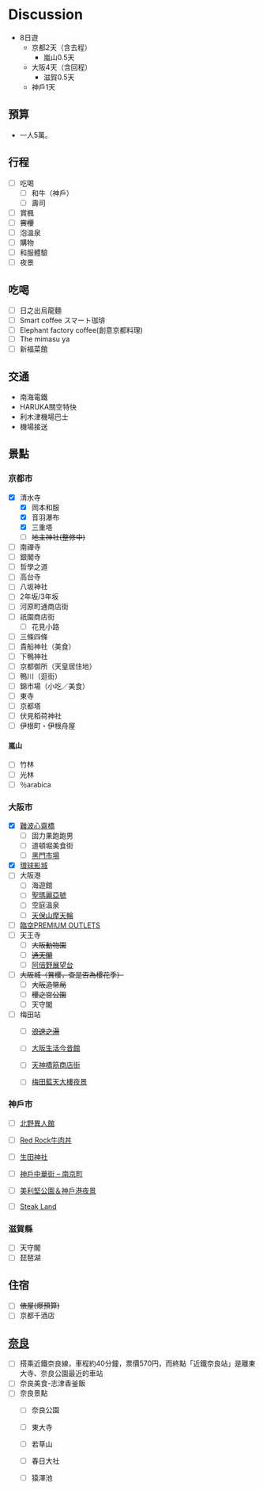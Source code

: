 # Discussion

- 8日遊
  - 京都2天（含去程）
    - 嵐山0.5天
  - 大阪4天（含回程）
    - 滋賀0.5天
  - 神戶1天

## 預算

- 一人5萬。

## 行程

- [ ] 吃喝
  - [ ] 和牛（神戶）
  - [ ] 壽司
- [ ] 賞楓
- [ ] ~~賞櫻~~
- [ ] 泡溫泉
- [ ] 購物
- [ ] 和服體驗
- [ ] 夜景

## 吃喝
- [ ] 日之出烏龍麵
- [ ] Smart coffee スマート珈琲
- [ ] Elephant factory coffee(創意京都料理)
- [ ] The mimasu ya
- [ ] 新福菜館

## 交通

- 南海電鐵
- HARUKA關空特快
- 利木津機場巴士
- 機場接送

## 景點

### 京都市

- [x] 清水寺
  - [x] 岡本和服
  - [x] 音羽瀑布
  - [x] 三重塔
  - [ ] ~~地主神社(整修中)~~
- [ ] 南禪寺
- [ ] 銀閣寺
- [ ] 哲學之道
- [ ] 高台寺
- [ ] 八坂神社
- [ ] 2年坂/3年坂
- [ ] 河原町通商店街
- [ ] 祇園商店街
  - [ ] 花見小路
- [ ] 三條四條
- [ ] 貴船神社（美食）
- [ ] 下鴨神社
- [ ] 京都御所（天皇居住地）
- [ ] 鴨川（逛街）
- [ ] 錦市場（小吃／美食）
- [ ] 東寺
- [ ] 京都塔
- [ ] 伏見稻荷神社
- [ ] 伊根町・伊根舟屋

#### 嵐山

- [ ] 竹林
- [ ] 光林
- [ ] ％arabica

### 大阪市

- [x] [難波心齋橋](https://mimihan.tw/shinsai-bashi/)
  - [ ] 固力果跑跑男
  - [ ] 道頓堀美食街
  - [ ] [黑門市場](https://mimihan.tw/kuromon-market/)
- [x] [環球影城](https://mimihan.tw/universal-studios-japan/)
- [ ] 大阪港
  - [ ] 海遊館
  - [ ] [聖瑪麗亞號](https://mimihan.tw/santamaria/)
  - [ ] 空庭溫泉
  - [ ] [天保山摩天輪](https://mimihan.tw/tempozan-wheel/)
- [ ] [臨空PREMIUM OUTLETS](https://mimihan.tw/rinku-premium-outlet/)
- [ ] 天王寺
  - [ ] ~~大阪動物園~~
  - [ ] ~~[通天閣](https://mimihan.tw/osaka-tsutenkaku/)~~
  - [ ] [阿倍野展望台](https://mimihan.tw/harukas-300/)
- [ ] ~~大阪城（賞櫻，查是否為櫻花季）~~
  - [ ] ~~大阪造幣局~~
  - [ ] ~~櫻之宮公園~~
  - [ ] 天守閣
- [ ] 梅田站
  - [ ] ~~[浪速之湯](https://bobby.tw/blog/post/228286619)~~
  - [ ] [大阪生活今昔館](https://mimihan.tw/konjyakukan/)
  - [ ] [天神橋筋商店街](https://mimihan.tw/tenjin-street/)
  - [ ] [梅田藍天大樓夜景](https://mimihan.tw/kuchu-teien/)


### 神戶市

- [ ] [北野異人館](https://osaka.letsgojp.com/archives/80182/)
- [ ] [Red Rock牛肉丼](https://bobby.tw/blog/post/232063393)
- [ ] [生田神社](https://www.bring-you.info/zh-tw/ikuta-jinja)
- [ ] [神戶中華街 – 南京町](https://www.daisyyohoho.com/nankin-machi/)
- [ ] [美利堅公園＆神戶港夜景](https://www.bring-you.info/zh-tw/night-view-of-kobe-port-tower)
- [ ] [Steak Land](https://bobby.tw/blog/post/232614733)


### 滋賀縣

- [ ] 天守閣
- [ ] 琵琶湖

## 住宿

- [ ] ~~俵屋(爆預算)~~
- [ ] 京都千酒店

## [奈良](https://www.bring-you.info/zh-tw/nara-travel)

- [ ] 搭乘近鐵奈良線，車程約40分鐘，票價570円，而終點「近鐵奈良站」是離東大寺、奈良公園最近的車站
- [ ] 奈良美食-志津香釜飯
- [ ] 奈良景點
  - [ ] 奈良公園
  - [ ] 東大寺
  - [ ] 若草山
  - [ ] 春日大社
  - [ ] 猿澤池

